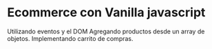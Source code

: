 # Ecommerce con Vanilla javascript
Utilizando eventos y el DOM
Agregando productos desde un array de objetos.
Implementando carrito de compras.
